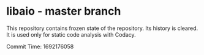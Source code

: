 # libaio - master branch

This repository contains frozen state of the repository.
Its history is cleared. It is used only for static code
analysis with Codacy.

Commit Time: 1692176058